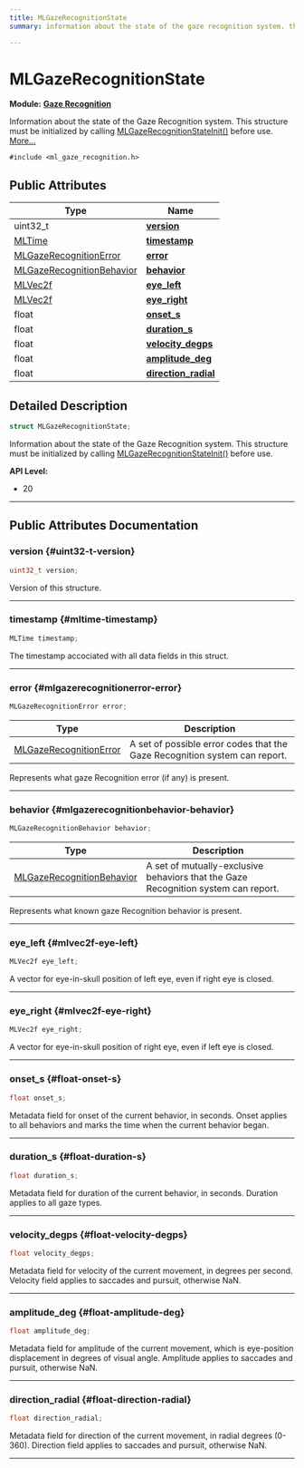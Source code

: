 ```yaml
---
title: MLGazeRecognitionState
summary: information about the state of the gaze recognition system. this structure must be initialized by calling mlgazerecognitionstateinit before use. 

---
```


# MLGazeRecognitionState

**Module:** **[Gaze Recognition](/versioned_docs/version-14-Jun-2023/api-ref/api/Modules/group___gaze_recognition/group___gaze_recognition.md)**



Information about the state of the Gaze Recognition system. This structure must be initialized by calling [MLGazeRecognitionStateInit()](/versioned_docs/version-14-Jun-2023/api-ref/api/Modules/group___gaze_recognition/group___gaze_recognition.md#void-mlgazerecognitionstateinit) before use.  [More...](#detailed-description)


`#include <ml_gaze_recognition.h>`

## Public Attributes

| Type           | Name           |
| -------------- | -------------- |
| uint32_t | **[version](/versioned_docs/version-14-Jun-2023/api-ref/api/Modules/group___gaze_recognition/group___gaze_recognition.md#uint32-t-version)**  |
| [MLTime](/versioned_docs/version-14-Jun-2023/api-ref/api/Modules/group___common/group___common.md#int64-t-mltime) | **[timestamp](/versioned_docs/version-14-Jun-2023/api-ref/api/Modules/group___gaze_recognition/group___gaze_recognition.md#mltime-timestamp)**  |
| [MLGazeRecognitionError](/versioned_docs/version-14-Jun-2023/api-ref/api/Modules/group___gaze_recognition/group___gaze_recognition.md#enums-mlgazerecognitionerror) | **[error](/versioned_docs/version-14-Jun-2023/api-ref/api/Modules/group___gaze_recognition/group___gaze_recognition.md#mlgazerecognitionerror-error)**  |
| [MLGazeRecognitionBehavior](/versioned_docs/version-14-Jun-2023/api-ref/api/Modules/group___gaze_recognition/group___gaze_recognition.md#enums-mlgazerecognitionbehavior) | **[behavior](/versioned_docs/version-14-Jun-2023/api-ref/api/Modules/group___gaze_recognition/group___gaze_recognition.md#mlgazerecognitionbehavior-behavior)**  |
| [MLVec2f](/versioned_docs/version-14-Jun-2023/api-ref/api/Modules/group___common/struct_m_l_vec2f.md) | **[eye_left](/versioned_docs/version-14-Jun-2023/api-ref/api/Modules/group___gaze_recognition/group___gaze_recognition.md#mlvec2f-eye-left)**  |
| [MLVec2f](/versioned_docs/version-14-Jun-2023/api-ref/api/Modules/group___common/struct_m_l_vec2f.md) | **[eye_right](/versioned_docs/version-14-Jun-2023/api-ref/api/Modules/group___gaze_recognition/group___gaze_recognition.md#mlvec2f-eye-right)**  |
| float | **[onset_s](/versioned_docs/version-14-Jun-2023/api-ref/api/Modules/group___gaze_recognition/group___gaze_recognition.md#float-onset-s)**  |
| float | **[duration_s](/versioned_docs/version-14-Jun-2023/api-ref/api/Modules/group___gaze_recognition/group___gaze_recognition.md#float-duration-s)**  |
| float | **[velocity_degps](/versioned_docs/version-14-Jun-2023/api-ref/api/Modules/group___gaze_recognition/group___gaze_recognition.md#float-velocity-degps)**  |
| float | **[amplitude_deg](/versioned_docs/version-14-Jun-2023/api-ref/api/Modules/group___gaze_recognition/group___gaze_recognition.md#float-amplitude-deg)**  |
| float | **[direction_radial](/versioned_docs/version-14-Jun-2023/api-ref/api/Modules/group___gaze_recognition/group___gaze_recognition.md#float-direction-radial)**  |

## Detailed Description

```cpp
struct MLGazeRecognitionState;
```

Information about the state of the Gaze Recognition system. This structure must be initialized by calling [MLGazeRecognitionStateInit()](/versioned_docs/version-14-Jun-2023/api-ref/api/Modules/group___gaze_recognition/group___gaze_recognition.md#void-mlgazerecognitionstateinit) before use. 




**API Level:**
  * 20




-----------
## Public Attributes Documentation

### version {#uint32-t-version}

```cpp
uint32_t version;
```


Version of this structure. 





-----------

### timestamp {#mltime-timestamp}

```cpp
MLTime timestamp;
```


The timestamp accociated with all data fields in this struct. 





-----------

### error {#mlgazerecognitionerror-error}

```cpp
MLGazeRecognitionError error;
```



| Type | Description |
|--|--|
| [MLGazeRecognitionError](/versioned_docs/version-14-Jun-2023/api-ref/api/Modules/group___gaze_recognition/group___gaze_recognition.md#enums-mlgazerecognitionerror) | A set of possible error codes that the Gaze Recognition system can report.  |


Represents what gaze Recognition error (if any) is present. 





-----------

### behavior {#mlgazerecognitionbehavior-behavior}

```cpp
MLGazeRecognitionBehavior behavior;
```



| Type | Description |
|--|--|
| [MLGazeRecognitionBehavior](/versioned_docs/version-14-Jun-2023/api-ref/api/Modules/group___gaze_recognition/group___gaze_recognition.md#enums-mlgazerecognitionbehavior) | A set of mutually-exclusive behaviors that the Gaze Recognition system can report.  |


Represents what known gaze Recognition behavior is present. 





-----------

### eye_left {#mlvec2f-eye-left}

```cpp
MLVec2f eye_left;
```


A vector for eye-in-skull position of left eye, even if right eye is closed. 





-----------

### eye_right {#mlvec2f-eye-right}

```cpp
MLVec2f eye_right;
```


A vector for eye-in-skull position of right eye, even if left eye is closed. 





-----------

### onset_s {#float-onset-s}

```cpp
float onset_s;
```


Metadata field for onset of the current behavior, in seconds. Onset applies to all behaviors and marks the time when the current behavior began. 





-----------

### duration_s {#float-duration-s}

```cpp
float duration_s;
```


Metadata field for duration of the current behavior, in seconds. Duration applies to all gaze types. 





-----------

### velocity_degps {#float-velocity-degps}

```cpp
float velocity_degps;
```


Metadata field for velocity of the current movement, in degrees per second. Velocity field applies to saccades and pursuit, otherwise NaN. 





-----------

### amplitude_deg {#float-amplitude-deg}

```cpp
float amplitude_deg;
```


Metadata field for amplitude of the current movement, which is eye-position displacement in degrees of visual angle. Amplitude applies to saccades and pursuit, otherwise NaN. 





-----------

### direction_radial {#float-direction-radial}

```cpp
float direction_radial;
```


Metadata field for direction of the current movement, in radial degrees (0-360). Direction field applies to saccades and pursuit, otherwise NaN. 





-----------

